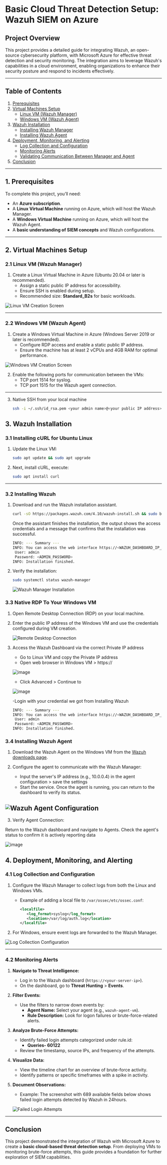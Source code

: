 # **Basic Cloud Threat Detection Setup: Wazuh SIEM on Azure**

## **Project Overview**
This project provides a detailed guide for integrating Wazuh, an open-source cybersecurity platform, with Microsoft Azure for effective threat detection and security monitoring. The integration aims to leverage Wazuh's capabilities in a cloud environment, enabling organizations to enhance their security posture and respond to incidents effectively.

---

## **Table of Contents**

1. [Prerequisites](#1-prerequisites)
2. [Virtual Machines Setup](#2-virtual-machines-setup)
    - [Linux VM (Wazuh Manager)](#linux-vm-wazuh-manager)
    - [Windows VM (Wazuh Agent)](#windows-vm-wazuh-agent)
3. [Wazuh Installation](#wazuh-installation)
    - [Installing Wazuh Manager](#installing-wazuh-manager)
    - [Installing Wazuh Agent](#installing-wazuh-agent)
4. [Deployment, Monitoring, and Alerting](#deployment-monitoring-and-alerting)
    - [Log Collection and Configuration](#log-collection-and-configuration)
    - [Monitoring Alerts](#monitoring-alerts)
    - [Validating Communication Between Manager and Agent](#validating-communication-between-manager-and-agent)
5. [Conclusion](#conclusion)

---

## **1. Prerequisites**

To complete this project, you’ll need:

- An **Azure subscription**.
- A **Linux Virtual Machine** running on Azure, which will host the Wazuh Manager.
- A **Windows Virtual Machine** running on Azure, which will host the Wazuh Agent.
- A **basic understanding of SIEM concepts** and Wazuh configurations.

---

## **2. Virtual Machines Setup**

### **2.1 Linux VM (Wazuh Manager)**

1. Create a Linux Virtual Machine in Azure (Ubuntu 20.04 or later is recommended).  
   - Assign a static public IP address for accessibility.  
   - Ensure SSH is enabled during setup.  
   - Recommended size: **Standard_B2s** for basic workloads.

![Linux VM Creation Screen](https://github.com/user-attachments/assets/f34c667c-8d27-4d61-b909-791f19187fb2)

---

### **2.2 Windows VM (Wazuh Agent)**

1. Create a Windows Virtual Machine in Azure (Windows Server 2019 or later is recommended).  
   - Configure RDP access and enable a static public IP address.  
   - Ensure the machine has at least 2 vCPUs and 4GB RAM for optimal performance.  

![Windows VM Creation Screen](https://github.com/user-attachments/assets/a6f3dfaa-e2fb-4177-9392-c5f4b1c16a6a)


2. Enable the following ports for communication between the VMs:
   - TCP port 1514 for syslog.
   - TCP port 1515 for the Wazuh agent connection.

---

3. Native SSH from your local machine
   ```bash
   ssh -i ~/.ssh/id_rsa.pem <your admin name>@<your public IP address>
   ```
## **3. Wazuh Installation**

### **3.1 Installing cURL for Ubuntu Linux**

1. Update the Linux VM:
   ```bash
   sudo apt update && sudo apt upgrade
   ```

2. Next, install cURL, execute:
   ```bash
   sudo apt install curl
   ```
---

### **3.2 Installing Wazuh**

1. Download and run the Wazuh installation assistant.
   ```bash
   curl -sO https://packages.wazuh.com/4.10/wazuh-install.sh && sudo bash ./wazuh-install.sh -a
   ```
   Once the assistant finishes the installation, the output shows the access credentials and a message that confirms that the installation was successful.
   ```bash
   INFO: --- Summary ---
   INFO: You can access the web interface https://<WAZUH_DASHBOARD_IP_ADDRESS>
    User: admin
    Password: <ADMIN_PASSWORD>
   INFO: Installation finished.
   ```
2. Verify the installation:
   ```bash
   sudo systemctl status wazuh-manager
   ```
   ![Wazuh Manager Installation](https://github.com/user-attachments/assets/0c256234-cc91-4c8a-8d99-a577f756cadd)

### **3.3 Native RDP To Your Windows VM**

1. Open Remote Desktop Connection (RDP) on your local machine.

2. Enter the public IP address of the Windows VM and use the credentials configured during VM creation.
   
   ![Remote Desktop Connection](https://github.com/user-attachments/assets/d1f5545c-934c-435f-8232-915b228e07a6)
3. Access the Wazuh Dashboard via the correct Private IP address
   - Go to Linux VM and copy the Private IP address
   - Open web browser in Windows VM > https://<PrivateIPaddress>
   
   ![image](https://github.com/user-attachments/assets/5d042d4e-beac-4054-88b1-ae97f9e74a1e)

   - Click Advanced > Continue to <PrivateIPAddress>
   
   ![image](https://github.com/user-attachments/assets/db3b1d25-9c90-49c8-bf71-b8d2d542c597)

   -Login with your credential we got from Installing Wazuh
   
   ```bash
   INFO: --- Summary ---
   INFO: You can access the web interface https://<WAZUH_DASHBOARD_IP_ADDRESS>
    User: admin
    Password: <ADMIN_PASSWORD>
   INFO: Installation finished.
   ```


### **3.4 Installing Wazuh Agent**

1. Download the Wazuh Agent on the Windows VM from the [Wazuh downloads page](https://documentation.wazuh.com/current/installation-guide/wazuh-agent/wazuh-agent-package-windows.html).

2. Configure the agent to communicate with the Wazuh Manager:
   - Input the server's IP address (e.g., 10.0.0.4) in the agent configuration > save the settings
   - Start the service. Once the agent is running, you can return to the dashboard to verify its status.

![Wazuh Agent Configuration](https://github.com/user-attachments/assets/b118cc04-35d5-45db-aa0e-244c42069129)
---
3. Verify Agent Connection:

Return to the Wazuh dashboard and navigate to Agents.
Check the agent's status to confirm it is actively reporting data

![image](https://github.com/user-attachments/assets/51a8b84f-b481-4bec-a616-b433f0def601)

## **4. Deployment, Monitoring, and Alerting**

### **4.1 Log Collection and Configuration**

1. Configure the Wazuh Manager to collect logs from both the Linux and Windows VMs.
   - Example of adding a local file to `/var/ossec/etc/ossec.conf`:
     ```xml
     <localfile>
        <log_format>syslog</log_format>
        <location>/var/log/auth.log</location>
     </localfile>
     ```

2. For Windows, ensure event logs are forwarded to the Wazuh Manager.

![Log Collection Configuration](path/to/log-collection-configuration-image.png)

---

### **4.2 Monitoring Alerts**

1. **Navigate to Threat Intelligence:**
   - Log in to the Wazuh dashboard (`https://<your-server-ip>`).
   - On the dashboard, go to **Threat Hunting** > **Events**.

2. **Filter Events:**
   - Use the filters to narrow down events by:
     - **Agent Name:** Select your agent (e.g., `wazuh-agent-vm`).
     - **Rule Description:** Look for logon failures or brute-force-related alerts.

3. **Analyze Brute-Force Attempts:**
   - Identify failed login attempts categorized under rule.id:
     - **Queries- 60122**
   - Review the timestamp, source IPs, and frequency of the attempts.

4. **Visualize Data:**
   - View the timeline chart for an overview of brute-force activity.
   - Identify patterns or specific timeframes with a spike in activity.

5. **Document Observations:**
   - Example: The screenshot with 689 available fields below shows failed login attempts detected by Wazuh in 24hours.

   ![Failed Login Attempts](https://github.com/user-attachments/assets/ab6aea6e-8738-45de-aba8-0a8290c0ae24)

---

## Conclusion

This project demonstrated the integration of Wazuh with Microsoft Azure to create a **basic cloud-based threat detection setup**. From deploying VMs to monitoring brute-force attempts, this guide provides a foundation for further exploration of SIEM capabilities.

